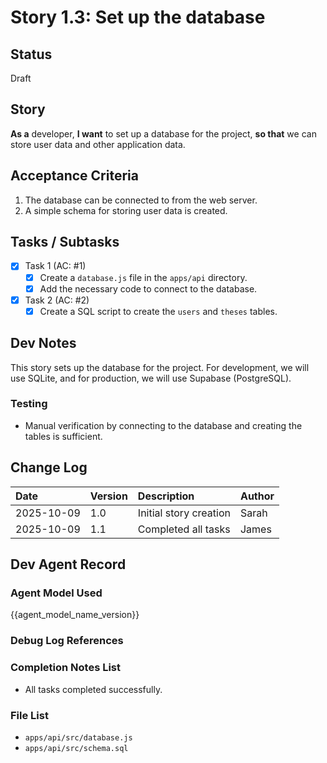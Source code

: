 # Story 1.3: Set up the database

## Status

Draft

## Story

**As a** developer,
**I want** to set up a database for the project,
**so that** we can store user data and other application data.

## Acceptance Criteria

1. The database can be connected to from the web server.
2. A simple schema for storing user data is created.

## Tasks / Subtasks

- [x] Task 1 (AC: #1)
    - [x] Create a `database.js` file in the `apps/api` directory.
    - [x] Add the necessary code to connect to the database.
- [x] Task 2 (AC: #2)
    - [x] Create a SQL script to create the `users` and `theses` tables.

## Dev Notes

This story sets up the database for the project. For development, we will use SQLite, and for production, we will use Supabase (PostgreSQL).

### Testing

- Manual verification by connecting to the database and creating the tables is sufficient.

## Change Log

| Date | Version | Description | Author |
| :--- | :--- | :--- | :--- |
| 2025-10-09 | 1.0 | Initial story creation | Sarah |
| 2025-10-09 | 1.1 | Completed all tasks | James |

## Dev Agent Record

### Agent Model Used

{{agent_model_name_version}}

### Debug Log References

### Completion Notes List

- All tasks completed successfully.

### File List

- `apps/api/src/database.js`
- `apps/api/src/schema.sql`

